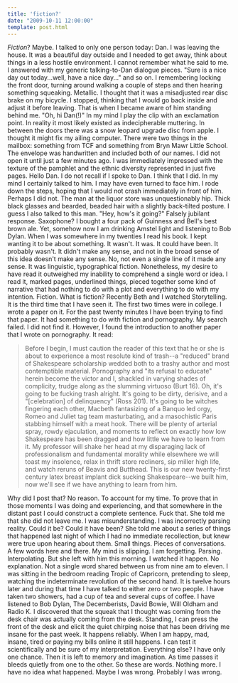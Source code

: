 ```yaml
---
title: 'fiction?'
date: "2009-10-11 12:00:00"
template: post.html
---
```


*Fiction*? Maybe. I talked to only one person today: Dan. I was leaving the house. It was a beautiful day outside and I needed to get away, think about things in a less hostile environment. I cannot remember what he said to me. I answered with my generic talking-to-Dan dialogue pieces. "Sure is a nice day out today...well, have a nice day..." and so on. I remembering locking the front door, turning around walking a couple of steps and then hearing something squeaking. Metallic. I thought that it was a misadjusted rear disc brake on my bicycle. I stopped, thinking that I would go back inside and adjust it before leaving. That is when I became aware of him standing behind me. "Oh, hi Dan(!)" In my mind I play the clip with an exclamation point. In reality it most likely existed as indecipherable muttering. In between the doors there was a snow leopard upgrade disc from apple. I thought it might fix my ailing computer. There were two things in the mailbox: something from TCF and something from Bryn Mawr Little School. The envelope was handwritten and included both of our names. I did not open it until just a few minutes ago. I was immediately impressed with the texture of the pamphlet and the ethnic diversity represented in just five pages. Hello Dan. I do not recall if I spoke to Dan. I think that I did. In my mind I certainly talked to him. I may have even turned to face him. I rode down the steps, hoping that I would not crash immediately in front of him. Perhaps I did not. The man at the liquor store was unquestionably hip. Thick black glasses and bearded, beaded hair with a slightly back-tilted posture. I guess I also talked to this man. "Hey, how's it going?" Falsely jubilant response. Saxophone? I bought a four pack of Guinness and Bell's best brown ale. Yet, somehow now I am drinking Amstel light and listening to Bob Dylan. When I was somewhere in my twenties I read his book. I kept wanting it to be about something. It wasn't. It was. It could have been. It probably wasn't. It didn't make any sense, and not in the broad sense of this idea doesn't make any sense. No, not even a single line of it made any sense. It was linguistic, typographical fiction. Nonetheless, my desire to have read it outweighed my inability to comprehend a single word or idea. I read it, marked pages, underlined things, pieced together some kind of narrative that had nothing to do with a plot and everything to do with my intention. Fiction. What is fiction? Recently Beth and I watched Storytelling. It is the third time that I have seen it. The first two times were in college. I wrote a paper on it. For the past twenty minutes I have been trying to find that paper. It had something to do with fiction and pornography. My search failed. I did not find it. However, I found the introduction to another paper that I wrote on pornography. It read:

> Before I begin, I must caution the reader of this text that he or she is about to experience a most resolute kind of trash--a "reduced" brand of Shakespeare scholarship wedded both to a trashy author and most contemptible material. Pornography and "its refusal to educate" herein become the victor and I, shackled in varying shades of complicity, trudge along as the slumming virtuoso (Burt 16). Oh, it's going to be fucking trash alright. It's going to be dirty, derisive, and a "[celebration] of delinquency" (Ross 201). It's going to be witches fingering each other, Macbeth fantasizing of a Banquo led orgy, Romeo and Juliet tag team masturbating, and a masochistic Paris stabbing himself with a meat hook. There will be plenty of arterial spray, rowdy ejaculation, and moments to reflect on exactly how low Shakespeare has been dragged and how little we have to learn from it. My professor will shake her head at my disparaging lack of professionalism and fundamental morality while elsewhere we will toast my insolence, relax in thrift store recliners, sip miller high life, and watch reruns of Beavis and Butthead. This is our new twenty-first century latex breast implant dick sucking Shakespeare--we built him, now we'll see if we have anything to learn from him.

Why did I post that? No reason. To account for my time. To prove that in those moments I was doing and experiencing, and that somewhere in the distant past I could construct a complete sentence. Fuck that. She told me that she did not leave me. I was misunderstanding. I was incorrectly parsing reality. Could it be? Could it have been? She told me about a series of things that happened last night of which I had no immediate recollection, but knew were true upon hearing about them. Small things. Pieces of conversations. A few words here and there. My mind is slipping. I am forgetting. Parsing. Interpolating. But she left with him this morning. I watched it happen. No explanation. Not a single word shared between us from nine am to eleven. I was sitting in the bedroom reading Tropic of Capricorn, pretending to sleep, watching the indeterminate revolution of the second hand. It is twelve hours later and during that time I have talked to either zero or two people. I have taken two showers, had a cup of tea and several cups of coffee. I have listened to Bob Dylan, The Decemberists, David Bowie, Will Oldham and Radio K. I discovered that the squeak that I thought was coming from the desk chair was actually coming from the desk. Standing, I can press the front of the desk and elicit the quiet chirping noise that has been driving me insane for the past week. It happens reliably. When I am happy, mad, insane, tired or paying my bills online it still happens. I can test it scientifically and be sure of my interpretation. Everything else? I have only one chance. Then it is left to memory and imagination. As time passes it bleeds quietly from one to the other. So these are words. Nothing more. I have no idea what happened. Maybe I was wrong. Probably I was wrong.